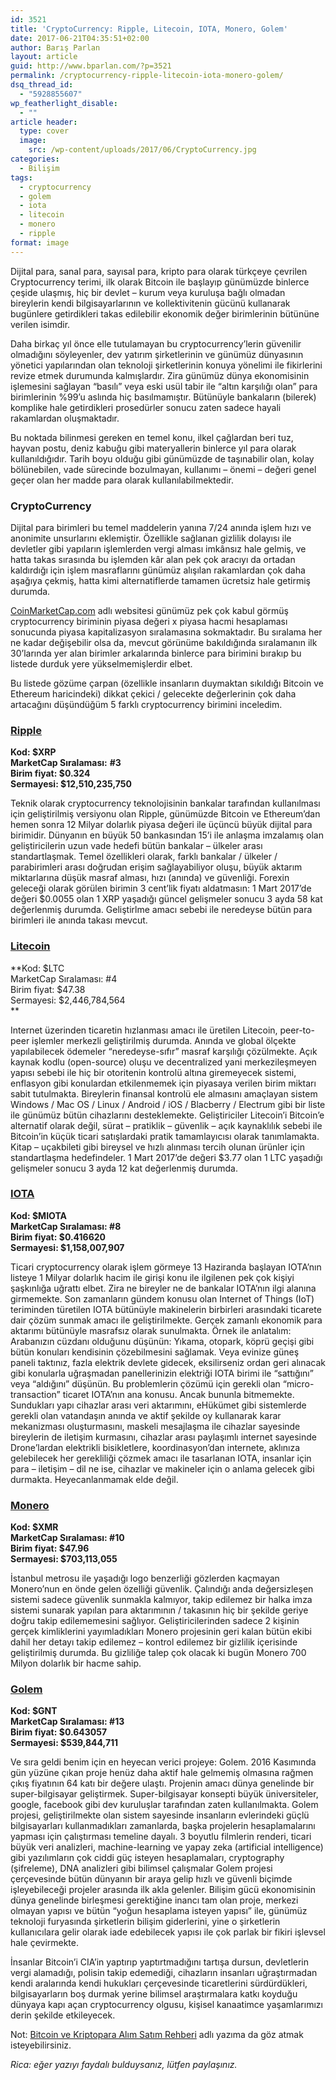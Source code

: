 ```yaml
---
id: 3521
title: 'CryptoCurrency: Ripple, Litecoin, IOTA, Monero, Golem'
date: 2017-06-21T04:35:51+02:00
author: Barış Parlan
layout: article
guid: http://www.bparlan.com/?p=3521
permalink: /cryptocurrency-ripple-litecoin-iota-monero-golem/
dsq_thread_id:
  - "5928855607"
wp_featherlight_disable:
  - ""
article header:
  type: cover
  image:
    src: /wp-content/uploads/2017/06/CryptoCurrency.jpg
categories:
  - Bilişim
tags:
  - cryptocurrency
  - golem
  - iota
  - litecoin
  - monero
  - ripple
format: image
---
```


Dijital para, sanal para, sayısal para, kripto para olarak türkçeye çevrilen Cryptocurrency terimi, ilk olarak Bitcoin ile başlayıp günümüzde binlerce çeşide ulaşmış, hiç bir devlet &#8211; kurum veya kuruluşa bağlı olmadan bireylerin kendi bilgisayarlarının ve kollektivitenin gücünü kullanarak bugünlere getirdikleri takas edilebilir ekonomik değer birimlerinin bütününe verilen isimdir.

Daha birkaç yıl önce elle tutulamayan bu cryptocurrency&#8217;lerin güvenilir olmadığını söyleyenler, dev yatırım şirketlerinin ve günümüz dünyasının yönetici yapılarından olan teknoloji şirketlerinin konuya yönelimi ile fikirlerini revize etmek durumunda kalmışlardır. Zira günümüz dünya ekonomisinin işlemesini sağlayan &#8220;basılı&#8221; veya eski usül tabir ile &#8220;altın karşılığı olan&#8221; para birimlerinin %99&#8217;u aslında hiç basılmamıştır. Bütünüyle bankaların (bilerek) komplike hale getirdikleri prosedürler sonucu zaten sadece hayali rakamlardan oluşmaktadır.

Bu noktada bilinmesi gereken en temel konu, ilkel çağlardan beri tuz, hayvan postu, deniz kabuğu gibi materyallerin binlerce yıl para olarak kullanıldığıdır. Tarih boyu olduğu gibi günümüzde de taşınabilir olan, kolay bölünebilen, vade sürecinde bozulmayan, kullanımı &#8211; önemi &#8211; değeri genel geçer olan her madde para olarak kullanılabilmektedir.

### CryptoCurrency

Dijital para birimleri bu temel maddelerin yanına 7/24 anında işlem hızı ve anonimite unsurlarını eklemiştir. Özellikle sağlanan gizlilik dolayısı ile devletler gibi yapıların işlemlerden vergi alması imkânsız hale gelmiş, ve hatta takas sırasında bu işlemden kâr alan pek çok aracıyı da ortadan kaldırdığı için işlem masraflarını günümüz alışılan rakamlardan çok daha aşağıya çekmiş, hatta kimi alternatiflerde tamamen ücretsiz hale getirmiş durumda.

[CoinMarketCap.com](http://coinmarketcap.com/) adlı websitesi günümüz pek çok kabul görmüş cryptocurrency biriminin piyasa değeri x piyasa hacmi hesaplaması sonucunda piyasa kapitalizasyon sıralamasına sokmaktadır. Bu sıralama her ne kadar değişebilir olsa da, mevcut görünüme bakıldığında sıralamanın ilk 30&#8217;larında yer alan birimler arkalarında binlerce para birimini bırakıp bu listede durduk yere yükselmemişlerdir elbet.

Bu listede gözüme çarpan (özellikle insanların duymaktan sıkıldığı Bitcoin ve Ethereum haricindeki) dikkat çekici / gelecekte değerlerinin çok daha artacağını düşündüğüm 5 farklı cryptocurrency birimini inceledim.

### [Ripple](https://ripple.com/)

**Kod: $XRP  
MarketCap Sıralaması:** **#3  
Birim fiyat: $0.324  
Sermayesi: $12,510,235,750**

Teknik olarak cryptocurrency teknolojisinin bankalar tarafından kullanılması için geliştirilmiş versiyonu olan Ripple, günümüzde Bitcoin ve Ethereum&#8217;dan hemen sonra 12 Milyar dolarlık piyasa değeri ile üçüncü büyük dijital para birimidir. Dünyanın en büyük 50 bankasından 15&#8217;i ile anlaşma imzalamış olan geliştiricilerin uzun vade hedefi bütün bankalar &#8211; ülkeler arası standartlaşmak. Temel özellikleri olarak, farklı bankalar / ülkeler / parabirimleri arası doğrudan erişim sağlayabiliyor oluşu, büyük aktarım miktarlarına düşük masraf alması, hızı (anında) ve güvenliği. Forexin geleceği olarak görülen birimin 3 cent&#8217;lik fiyatı aldatmasın: 1 Mart 2017&#8217;de değeri $0.0055 olan 1 XRP yaşadığı güncel gelişmeler sonucu 3 ayda 58 kat değerlenmiş durumda. Geliştirlme amacı sebebi ile neredeyse bütün para birimleri ile anında takası mevcut.

### [Litecoin](https://litecoin.org/)

**Kod: $LTC  
MarketCap Sıralaması: #4  
Birim fiyat: $47.38  
Sermayesi: $2,446,784,564  
** 

Internet üzerinden ticaretin hızlanması amacı ile üretilen Litecoin, peer-to-peer işlemler merkezli geliştirilmiş durumda. Anında ve global ölçekte yapılabilecek ödemeler &#8220;neredeyse-sıfır&#8221; masraf karşılığı çözülmekte. Açık kaynak kodlu (open-source) oluşu ve decentralized yani merkezileşmeyen yapısı sebebi ile hiç bir otoritenin kontrolü altına giremeyecek sistemi, enflasyon gibi konulardan etkilenmemek için piyasaya verilen birim miktarı sabit tutulmakta. Bireylerin finansal kontrolü ele almasını amaçlayan sistem Windows / Mac OS / Linux / Android / iOS / Blacberry / Electrum gibi bir liste ile günümüz bütün cihazlarını desteklemekte. Geliştiriciler Litecoin&#8217;i Bitcoin&#8217;e alternatif olarak değil, sürat &#8211; pratiklik &#8211; güvenlik &#8211; açık kaynaklılık sebebi ile Bitcoin&#8217;in küçük ticari satışlardaki pratik tamamlayıcısı olarak tanımlamakta. Kitap &#8211; uçakbileti gibi bireysel ve hızlı alınması tercih olunan ürünler için standartlaşma hedefindeler. 1 Mart 2017&#8217;de değeri $3.77 olan 1 LTC yaşadığı gelişmeler sonucu 3 ayda 12 kat değerlenmiş durumda.

### [IOTA](https://iota.org/)

**Kod: $MIOTA  
MarketCap Sıralaması: #8  
Birim fiyat: $0.416620  
Sermayesi: $1,158,007,907**

Ticari cryptocurrency olarak işlem görmeye 13 Haziranda başlayan IOTA&#8217;nın listeye 1 Milyar dolarlık hacim ile girişi konu ile ilgilenen pek çok kişiyi şaşkınlığa uğrattı elbet. Zira ne bireyler ne de bankalar IOTA&#8217;nın ilgi alanına girmemekte. Son zamanların gündem konusu olan Internet of Things (IoT) teriminden türetilen IOTA bütünüyle makinelerin birbirleri arasındaki ticarete dair çözüm sunmak amacı ile geliştirilmekte. Gerçek zamanlı ekonomik para aktarımı bütünüyle masrafsız olarak sunulmakta. Örnek ile anlatalım: Arabanızın cüzdanı olduğunu düşünün: Yıkama, otopark, köprü geçişi gibi bütün konuları kendisinin çözebilmesini sağlamak. Veya evinize güneş paneli taktınız, fazla elektrik devlete gidecek, eksilirseniz ordan geri alınacak gibi konularla uğraşmadan panellerinizin elektriği IOTA birimi ile &#8220;sattığını&#8221; veya &#8220;aldığını&#8221; düşünün. Bu problemlerin çözümü için gerekli olan &#8220;micro-transaction&#8221; ticaret IOTA&#8217;nın ana konusu. Ancak bununla bitmemekte. Sundukları yapı cihazlar arası veri aktarımını, eHükümet gibi sistemlerde gerekli olan vatandaşın anında ve aktif şekilde oy kullanarak karar mekanizması oluşturmasını, maskeli mesajlaşma ile cihazlar sayesinde bireylerin de iletişim kurmasını, cihazlar arası paylaşımlı internet sayesinde Drone&#8217;lardan elektrikli bisikletlere, koordinasyon&#8217;dan internete, aklınıza gelebilecek her gerekliliği çözmek amacı ile tasarlanan IOTA, insanlar için para &#8211; iletişim &#8211; dil ne ise, cihazlar ve makineler için o anlama gelecek gibi durmakta. Heyecanlanmamak elde değil.

### [Monero](https://getmonero.org/)

**Kod: $XMR  
MarketCap Sıralaması: #10  
Birim fiyat: $47.96  
Sermayesi: $703,113,055**

İstanbul metrosu ile yaşadığı logo benzerliği gözlerden kaçmayan Monero&#8217;nun en önde gelen özelliği güvenlik. Çalındığı anda değersizleşen sistemi sadece güvenlik sunmakla kalmıyor, takip edilemez bir halka imza sistemi sunarak yapılan para aktarımının / takasının hiç bir şekilde geriye doğru takip edilememesini sağlıyor. Geliştiricilerinden sadece 2 kişinin gerçek kimliklerini yayımladıkları Monero projesinin geri kalan bütün ekibi dahil her detayı takip edilemez &#8211; kontrol edilemez bir gizlilik içerisinde geliştirilmiş durumda. Bu gizliliğe talep çok olacak ki bugün Monero 700 Milyon dolarlık bir hacme sahip.

### [Golem](https://golem.network/)

**Kod: $GNT  
MarketCap Sıralaması: #13  
Birim fiyat: $0.643057  
Sermayesi: $539,844,711**

Ve sıra geldi benim için en heyecan verici projeye: Golem. 2016 Kasımında gün yüzüne çıkan proje henüz daha aktif hale gelmemiş olmasına rağmen çıkış fiyatının 64 katı bir değere ulaştı. Projenin amacı dünya genelinde bir super-bilgisayar geliştirmek. Super-bilgisayar konsepti büyük üniversiteler, google, facebook gibi dev kuruluşlar tarafından zaten kullanılmakta. Golem projesi, geliştirilmekte olan sistem sayesinde insanların evlerindeki güçlü bilgisayarları kullanmadıkları zamanlarda, başka projelerin hesaplamalarını yapması için çalıştırması temeline dayalı. 3 boyutlu filmlerin renderi, ticari büyük veri analizleri, machine-learning ve yapay zeka (artificial intelligence) gibi yazılımların çok ciddi güç isteyen hesaplamaları, cryptography (şifreleme), DNA analizleri gibi bilimsel çalışmalar Golem projesi çerçevesinde bütün dünyanın bir araya gelip hızlı ve güvenli biçimde işleyebileceği projeler arasında ilk akla gelenler. Bilişim gücü ekonomisinin dünya genelinde birleşmesi gerektiğine inancı tam olan proje, merkezi olmayan yapısı ve bütün &#8220;yoğun hesaplama isteyen yapısı&#8221; ile, günümüz teknoloji furyasında şirketlerin bilişim giderlerini, yine o şirketlerin kullanıcılara gelir olarak iade edebilecek yapısı ile çok parlak bir fikiri işlevsel hale çevirmekte.

İnsanlar Bitcoin&#8217;i CIA&#8217;in yaptırıp yaptırtmadığını tartışa dursun, devletlerin vergi alamadığı, polisin takip edemediği, cihazların insanları uğraştırmadan kendi aralarında kendi hukukları çerçevesinde ticaretlerini sürdürdükleri, bilgisayarların boş durmak yerine bilimsel araştırmalara katkı koyduğu dünyaya kapı açan cryptocurrency olgusu, kişisel kanaatimce yaşamlarımızı derin şekilde etkileyecek.

Not: <a href="http://www.bparlan.com/bitcoin-ve-kriptopara-alim-satim-rehberi/" target="_blank" rel="noopener">Bitcoin ve Kriptopara Alım Satım Rehberi</a> adlı yazıma da göz atmak isteyebilirsiniz.

_Rica: eğer yazıyı faydalı bulduysanız, lütfen paylaşınız._
